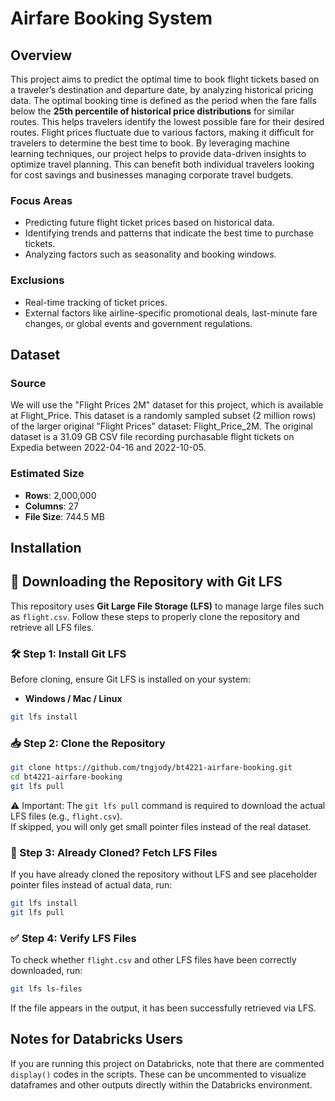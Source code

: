 # Airfare Booking System

## Overview
This project aims to predict the optimal time to book flight tickets based on a traveler’s destination and departure date, by analyzing historical pricing data. The optimal booking time is defined as the period when the fare falls below the **25th percentile of historical price distributions** for similar routes. This helps travelers identify the lowest possible fare for their desired routes. Flight prices fluctuate due to various factors, making it difficult for travelers to determine the best time to book. By leveraging machine learning techniques, our project helps to provide data-driven insights to optimize travel planning. This can benefit both individual travelers looking for cost savings and businesses managing corporate travel budgets.

### Focus Areas
- Predicting future flight ticket prices based on historical data.
- Identifying trends and patterns that indicate the best time to purchase tickets.
- Analyzing factors such as seasonality and booking windows.

### Exclusions
- Real-time tracking of ticket prices.
- External factors like airline-specific promotional deals, last-minute fare changes, or global events and government regulations.

## Dataset
### Source
We will use the "Flight Prices 2M" dataset for this project, which is available at Flight_Price. This dataset is a randomly sampled subset (2 million rows) of the larger original "Flight Prices" dataset: Flight_Price_2M. The original dataset is a 31.09 GB CSV file recording purchasable flight tickets on Expedia between 2022-04-16 and 2022-10-05.

### Estimated Size
- **Rows**: 2,000,000
- **Columns**: 27
- **File Size**: 744.5 MB

## Installation
## 📂 Downloading the Repository with Git LFS
This repository uses **Git Large File Storage (LFS)** to manage large files such as `flight.csv`. Follow these steps to properly clone the repository and retrieve all LFS files.

### 🛠 Step 1: Install Git LFS
Before cloning, ensure Git LFS is installed on your system:

- **Windows / Mac / Linux**  
```sh 
git lfs install
```

### 📥 Step 2: Clone the Repository
```sh 
git clone https://github.com/tngjody/bt4221-airfare-booking.git
cd bt4221-airfare-booking
git lfs pull
```

⚠ Important: The `git lfs pull` command is required to download the actual LFS files (e.g., `flight.csv`).  
If skipped, you will only get small pointer files instead of the real dataset.

### 🔄 Step 3: Already Cloned? Fetch LFS Files
If you have already cloned the repository without LFS and see placeholder pointer files instead of actual data, run:
```sh
git lfs install
git lfs pull
```

### ✅ Step 4: Verify LFS Files
To check whether `flight.csv` and other LFS files have been correctly downloaded, run:
```sh
git lfs ls-files
```
If the file appears in the output, it has been successfully retrieved via LFS.

## Notes for Databricks Users
If you are running this project on Databricks, note that there are commented `display()` codes in the scripts. These can be uncommented to visualize dataframes and other outputs directly within the Databricks environment.
